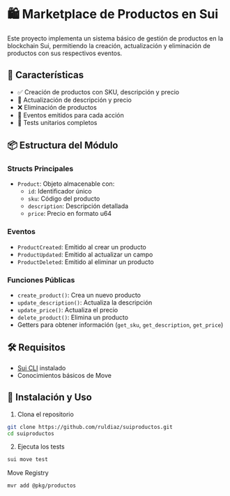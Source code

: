 # 🛍️ Marketplace de Productos en Sui

Este proyecto implementa un sistema básico de gestión de productos en la blockchain Sui, permitiendo la creación, actualización y eliminación de productos con sus respectivos eventos.

## 🚀 Características

- ✅ Creación de productos con SKU, descripción y precio
- 🔄 Actualización de descripción y precio
- ❌ Eliminación de productos
- 📝 Eventos emitidos para cada acción
- 🧪 Tests unitarios completos

## 📦 Estructura del Módulo

### Structs Principales
- `Product`: Objeto almacenable con:
  - `id`: Identificador único
  - `sku`: Código del producto
  - `description`: Descripción detallada
  - `price`: Precio en formato u64

### Eventos
- `ProductCreated`: Emitido al crear un producto
- `ProductUpdated`: Emitido al actualizar un campo
- `ProductDeleted`: Emitido al eliminar un producto

### Funciones Públicas
- `create_product()`: Crea un nuevo producto
- `update_description()`: Actualiza la descripción
- `update_price()`: Actualiza el precio
- `delete_product()`: Elimina un producto
- Getters para obtener información (`get_sku`, `get_description`, `get_price`)

## 🛠️ Requisitos

- [Sui CLI](https://docs.sui.io/build/install) instalado
- Conocimientos básicos de Move

## 🔧 Instalación y Uso

1. Clona el repositorio
```bash
git clone https://github.com/ruldiaz/suiproductos.git
cd suiproductos
```
2. Ejecuta los tests
```bash
sui move test
```
Move Registry
```bash
mvr add @pkg/productos
```